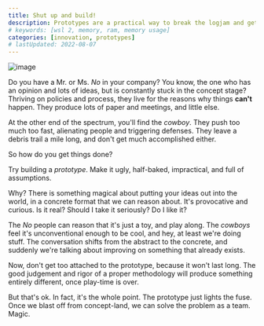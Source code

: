 ```yaml
---
title: Shut up and build!
description: Prototypes are a practical way to break the logjam and get people talking about ideas.
# keywords: [wsl 2, memory, ram, memory usage]
categories: [innovation, prototypes]
# lastUpdated: 2022-08-07
---
```


![image](https://images.unsplash.com/photo-1586296835409-fe3fe6b35b56?crop=entropy&cs=tinysrgb&fit=max&fm=jpg&ixid=MnwxMTc3M3wwfDF8c2VhcmNofDJ8fHByb3RvdHlwZXxlbnwwfHx8fDE2Mjc5MzY3MjI&ixlib=rb-1.2.1&q=80&w=1000)

Do you have a Mr. or Ms. _No_ in your company? You know, the one who has an opinion and
lots of ideas, but is constantly stuck in the concept stage? Thriving on policies and process,
they live for the reasons why things **can't** happen. They produce lots of paper and meetings,
and little else.

At the other end of the spectrum, you'll find the _cowboy_. They push too much too fast,
alienating people and triggering defenses. They leave a debris trail a mile long,
and don't get much accomplished either.

So how do you get things done?

Try building a _prototype_. Make it ugly, half-baked, impractical, and full of assumptions.

Why? There is something magical about putting your ideas out into the world, in a concrete format
that we can reason about. It's provocative and curious. Is it real? Should I take it
seriously? Do I like it?

The _No_ people can reason that it's just a toy, and play along. The _cowboys_ feel it's
unconventional enough to be cool, and hey, at least we're doing stuff. The conversation shifts
from the abstract to the concrete, and suddenly we're talking about improving on something that
already exists.

Now, don't get too attached to the prototype, because it won't last long. The good judgement and rigor
of a proper methodology will produce something entirely different, once play-time is over.

But that's ok. In fact, it's the whole point. The prototype just lights the fuse. Once we blast
off from concept-land, we can solve the problem as a team. Magic.
